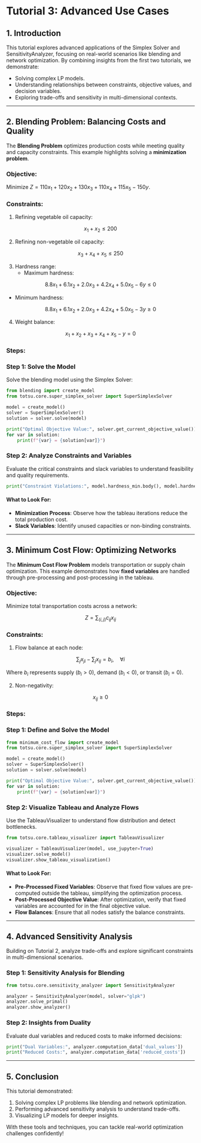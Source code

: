 # Tutorial 3: Advanced Use Cases

## **1. Introduction**

This tutorial explores advanced applications of the Simplex Solver and SensitivityAnalyzer, focusing on real-world scenarios like blending and network optimization. By combining insights from the first two tutorials, we demonstrate:
- Solving complex LP models.
- Understanding relationships between constraints, objective values, and decision variables.
- Exploring trade-offs and sensitivity in multi-dimensional contexts.

---

## **2. Blending Problem: Balancing Costs and Quality**

The **Blending Problem** optimizes production costs while meeting quality and capacity constraints. This example highlights solving a **minimization problem**.

### **Objective**:
Minimize $Z = 110x_1 + 120x_2 + 130x_3 + 110x_4 + 115x_5 - 150y$.

### **Constraints**:
1. Refining vegetable oil capacity:
   
$$
 x_1 + x_2 \leq 200 
$$

2. Refining non-vegetable oil capacity:
   
$$
 x_3 + x_4 + x_5 \leq 250 
$$

3. Hardness range:
   - Maximum hardness:
     
$$
 8.8x_1 + 6.1x_2 + 2.0x_3 + 4.2x_4 + 5.0x_5 - 6y \leq 0 
$$

   - Minimum hardness:
     
$$
 8.8x_1 + 6.1x_2 + 2.0x_3 + 4.2x_4 + 5.0x_5 - 3y \geq 0 
$$

4. Weight balance:
   
$$
 x_1 + x_2 + x_3 + x_4 + x_5 - y = 0 
$$


### **Steps**:

### **Step 1: Solve the Model**
Solve the blending model using the Simplex Solver:

```python
from blending import create_model
from totsu.core.super_simplex_solver import SuperSimplexSolver

model = create_model()
solver = SuperSimplexSolver()
solution = solver.solve(model)

print("Optimal Objective Value:", solver.get_current_objective_value())
for var in solution:
    print(f"{var} = {solution[var]}")
```

### **Step 2: Analyze Constraints and Variables**
Evaluate the critical constraints and slack variables to understand feasibility and quality requirements.

```python
print("Constraint Violations:", model.hardness_min.body(), model.hardness_max.body())
```

#### **What to Look For:**
- **Minimization Process**: Observe how the tableau iterations reduce the total production cost.
- **Slack Variables**: Identify unused capacities or non-binding constraints.

---

## **3. Minimum Cost Flow: Optimizing Networks**

The **Minimum Cost Flow Problem** models transportation or supply chain optimization. This example demonstrates how **fixed variables** are handled through pre-processing and post-processing in the tableau.

### **Objective**:
Minimize total transportation costs across a network:

$$
 Z = \sum_{(i, j)} c_{ij} x_{ij} 
$$


### **Constraints**:
1. Flow balance at each node:
   
$$
 \sum_{j} x_{ji} - \sum_{j} x_{ij} = b_i, \quad \forall i 
$$

   Where $b_i$ represents supply ($b_i > 0$), demand ($b_i < 0$), or transit ($b_i = 0$).
   
2. Non-negativity:
   
$$
 x_{ij} \geq 0 
$$


### **Steps**:

### **Step 1: Define and Solve the Model**

```python
from minimum_cost_flow import create_model
from totsu.core.super_simplex_solver import SuperSimplexSolver

model = create_model()
solver = SuperSimplexSolver()
solution = solver.solve(model)

print("Optimal Objective Value:", solver.get_current_objective_value())
for var in solution:
    print(f"{var} = {solution[var]}")
```

### **Step 2: Visualize Tableau and Analyze Flows**
Use the TableauVisualizer to understand flow distribution and detect bottlenecks.

```python
from totsu.core.tableau_visualizer import TableauVisualizer

visualizer = TableauVisualizer(model, use_jupyter=True)
visualizer.solve_model()
visualizer.show_tableau_visualization()
```

#### **What to Look For:**
- **Pre-Processed Fixed Variables**: Observe that fixed flow values are pre-computed outside the tableau, simplifying the optimization process.
- **Post-Processed Objective Value**: After optimization, verify that fixed variables are accounted for in the final objective value.
- **Flow Balances**: Ensure that all nodes satisfy the balance constraints.

---

## **4. Advanced Sensitivity Analysis**

Building on Tutorial 2, analyze trade-offs and explore significant constraints in multi-dimensional scenarios.

### **Step 1: Sensitivity Analysis for Blending**

```python
from totsu.core.sensitivity_analyzer import SensitivityAnalyzer

analyzer = SensitivityAnalyzer(model, solver="glpk")
analyzer.solve_primal()
analyzer.show_analyzer()
```

### **Step 2: Insights from Duality**
Evaluate dual variables and reduced costs to make informed decisions:

```python
print("Dual Variables:", analyzer.computation_data['dual_values'])
print("Reduced Costs:", analyzer.computation_data['reduced_costs'])
```

---

## **5. Conclusion**

This tutorial demonstrated:
1. Solving complex LP problems like blending and network optimization.
2. Performing advanced sensitivity analysis to understand trade-offs.
3. Visualizing LP models for deeper insights.

With these tools and techniques, you can tackle real-world optimization challenges confidently!

